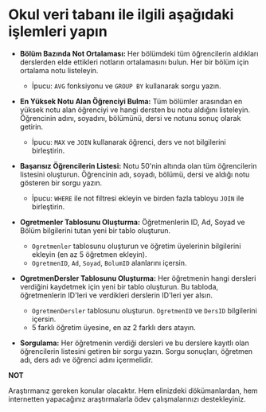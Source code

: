 # Okul veri tabanı ile ilgili aşağıdaki işlemleri yapın
-   **Bölüm Bazında Not Ortalaması:** Her bölümdeki tüm öğrencilerin aldıkları derslerden elde ettikleri notların ortalamasını bulun. Her bir bölüm için ortalama notu listeleyin.
    
    -   İpucu: `AVG` fonksiyonu ve `GROUP BY` kullanarak sorgu yazın.
-   **En Yüksek Notu Alan Öğrenciyi Bulma:** Tüm bölümler arasından en yüksek notu alan öğrenciyi ve hangi dersten bu notu aldığını listeleyin. Öğrencinin adını, soyadını, bölümünü, dersi ve notunu sonuç olarak getirin.
    
    -   İpucu: `MAX` ve `JOIN` kullanarak öğrenci, ders ve not bilgilerini birleştirin.
-   **Başarısız Öğrencilerin Listesi:** Notu 50'nin altında olan tüm öğrencilerin listesini oluşturun. Öğrencinin adı, soyadı, bölümü, dersi ve aldığı notu gösteren bir sorgu yazın.
    
    -   İpucu: `WHERE` ile not filtresi ekleyin ve birden fazla tabloyu `JOIN` ile birleştirin.
-   **Ogretmenler Tablosunu Oluşturma:** Öğretmenlerin ID, Ad, Soyad ve Bölüm bilgilerini tutan yeni bir tablo oluşturun.
    
    -   `Ogretmenler` tablosunu oluşturun ve öğretim üyelerinin bilgilerini ekleyin (en az 5 öğretmen ekleyin).
    -   `OgretmenID`, `Ad`, `Soyad`, `BolumID` alanlarını içersin.
-   **OgretmenDersler Tablosunu Oluşturma:** Her öğretmenin hangi dersleri verdiğini kaydetmek için yeni bir tablo oluşturun. Bu tabloda, öğretmenlerin ID'leri ve verdikleri derslerin ID'leri yer alsın.
    
    -   `OgretmenDersler` tablosunu oluşturun. `OgretmenID` ve `DersID` bilgilerini içersin.
    -   5 farklı öğretim üyesine, en az 2 farklı ders atayın.
-   **Sorgulama:** Her öğretmenin verdiği dersleri ve bu derslere kayıtlı olan öğrencilerin listesini getiren bir sorgu yazın. Sorgu sonuçları, öğretmen adı, ders adı ve öğrenci adını içermelidir.


**NOT**

Araştırmanız gereken konular olacaktır. Hem elinizdeki dökümanlardan, hem internetten yapacağınız araştırmalarla ödev çalışmalarınızı destekleyiniz. 